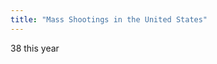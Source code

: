 ```yaml
---
title: "Mass Shootings in the United States"
---
```


<span class="major-number">38</span>
this year

